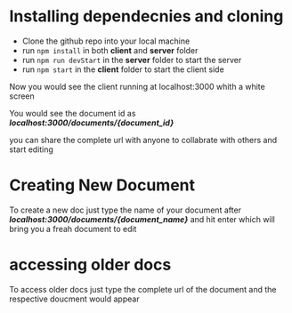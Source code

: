  # Installing dependecnies and cloning
 
 - Clone the github repo into your local machine
 - run `npm install` in  both **client** and **server** folder
 - run `npm run devStart` in the **server** folder to start the server
 - run `npm start` in the **client** folder to start the client side
 
 Now you would see the client running at localhost:3000 whith a white screen
 
 You would see the document id as ***localhost:3000/documents/{document_id}***
 
 you can share the complete url with anyone to collabrate with others and start editing
 
 
 # Creating New Document
 
 To create a new doc
 just type the name of your document after ***localhost:3000/documents/{document_name}*** and hit enter which will bring you a freah document to edit
 
 
 # accessing older docs
 
 To access older docs just type the complete url of the document and the respective doucment would appear
 
 
 
 
 
